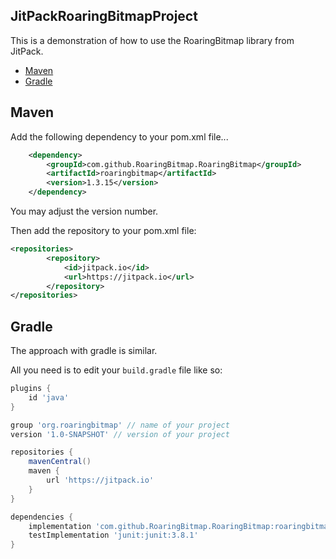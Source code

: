 ## JitPackRoaringBitmapProject

This is a demonstration of how to use the RoaringBitmap library from JitPack.

- [Maven](#maven)
- [Gradle](#gradle)


## Maven

Add the following dependency to your pom.xml file...

```xml
	<dependency>
	    <groupId>com.github.RoaringBitmap.RoaringBitmap</groupId>
	    <artifactId>roaringbitmap</artifactId>
	    <version>1.3.15</version>
	</dependency>
```

You may adjust the version number.

Then add the repository to your pom.xml file:

```xml
<repositories>
		<repository>
		    <id>jitpack.io</id>
		    <url>https://jitpack.io</url>
		</repository>
</repositories>
```

## Gradle

The approach with gradle is similar.

All you need is to edit your `build.gradle` file like so:

```groovy
plugins {
    id 'java'
}

group 'org.roaringbitmap' // name of your project
version '1.0-SNAPSHOT' // version of your project

repositories {
    mavenCentral()
    maven {
        url 'https://jitpack.io'
    }
}

dependencies {
    implementation 'com.github.RoaringBitmap.RoaringBitmap:roaringbitmap:1.3.15'
    testImplementation 'junit:junit:3.8.1'
}
```
